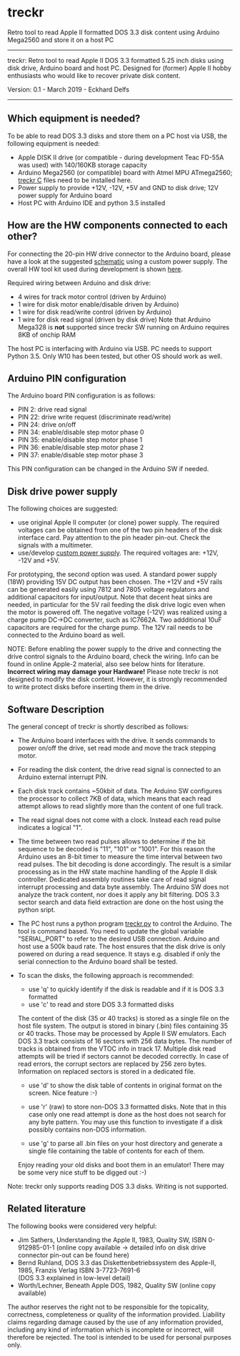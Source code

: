 # treckr
Retro tool to read Apple II formatted DOS 3.3 disk content using Arduino Mega2560 and store it on a host PC

------------------------------------------------------------------------------------------------------------------------------

  treckr: Retro tool to read Apple II DOS 3.3 formatted 5.25 inch disks using disk drive, Arduino board and host PC.
          Designed for (former) Apple II hobby enthusiasts who would like to recover private disk content.

  Version: 0.1  - March 2019 - Eckhard Delfs

------------------------------------------------------------------------------------------------------------------------------

## Which equipment is needed?
To be able to read DOS 3.3 disks and store them on a PC host via USB, the following equipment is needed:
- Apple DISK II drive (or compatible - during development Teac FD-55A was used) with 140/160KB storage capacity
- Arduino Mega2560 (or compatible) board with Atmel MPU ATmega2560; [treckr C](https://github.com/eedede/treckr/treckr/) files need to be installed here.
- Power supply to provide +12V, -12V, +5V and GND to disk drive; 12V power supply for Arduino board
- Host PC with Arduino IDE and python 3.5 installed

## How are the HW components connected to each other?
For connecting the 20-pin HW drive connector to the Arduino board, please have a look at the suggested [schematic](schematic/treckr_schematic.jpg) using a custom power supply. The overall HW tool kit used during development is shown [here](schematic/treckr_hw_pic.jpg).

Required wiring between Arduino and disk drive: 
- 4 wires for track motor control (driven by Arduino)
- 1 wire for disk motor enable/disable driven by Arduino)
- 1 wire for disk read/write control (driven by Arduino)
- 1 wire for disk read signal (driven by disk drive)
Note that Arduino Mega328 is **not** supported since treckr SW running on Arduino requires 8KB of onchip RAM 

The host PC is interfacing with Arduino via USB. PC needs to support Python 3.5. Only W10 has been tested, but other OS should work as well.

## Arduino PIN configuration
The Arduino board PIN configuration is as follows:

 - PIN 2:  drive read signal
 - PIN 22: drive write request (discriminate read/write)
 - PIN 24: drive on/off
 - PIN 34: enable/disable step motor phase 0
 - PIN 35: enable/disable step motor phase 1
 - PIN 36: enable/disable step motor phase 2
 - PIN 37: enable/disable step motor phase 3
  
 This PIN configuration can be changed in the Arduino SW if needed.
  
## Disk drive power supply  
The following choices are suggested:

- use original Apple II computer (or clone) power supply. 
   The required voltages can be obtained from one of the two pin headers of the disk interface card.
   Pay attention to the pin header pin-out. Check the signals with a multimeter.
- use/develop [custom power supply](schematic/treckr_schematic.jpg). The required voltages are: +12V, -12V and +5V. 
   
For prototyping, the second option was used. A standard power supply (18W) providing 15V DC output has been chosen. 
The +12V and +5V rails can be generated easily using 7812 and 7805 voltage regulators and additional capacitors for input/output. 
Note that decent heat sinks are needed, in particular for the 5V rail feeding the disk drive logic even when the motor is powered off.
The negative voltage (-12V) was realized using a charge pump DC->DC converter, such as IC7662A.
Two addditional 10uF capacitors are required for the charge pump.
The 12V rail needs to be connected to the Arduino board as well.

NOTE: Before enabling the power supply to the drive and connecting the drive control signals to the Arduino board, check the wiring.
      Info can be found in online Apple-2 material, also see below hints for literature.
      **Incorrect wiring may damage your Hardware!**
      Please note treckr is not designed to modify the disk content. However, it is strongly recommended to write protect disks before
      inserting them in the drive.

## Software Description
The general concept of treckr is shortly described as follows:
- The Arduino board interfaces with the drive. It sends commands to power on/off the drive, set read mode and move the track stepping motor.
- For reading the disk content, the drive read signal is connected to an Arduino external interrupt PIN.
- Each disk track contains ~50kbit of data. The Arduino SW configures the processor to collect 7KB of data, 
  which means that each read attempt allows to read slightly more than the content of one full track.
- The read signal does not come with a clock. Instead each read pulse indicates a logical "1". 
- The time between two read pulses allows to determine if the bit sequence to be decoded is "11", "101" or "1001". 
  For this reason the Arduino uses an 8-bit timer to measure the time interval between two read pulses. The bit decoding is done accordingly.
  The result is a similar processing as in the HW state machine handling of the Apple II disk controller.
  Dedicated assembly routines take care of read signal interrupt processing and data byte assembly.
  The Arduino SW does not analyze the track content, nor does it apply any bit filtering. 
  DOS 3.3 sector search and data field extraction are done on the host using the python sript.
  
- The PC host runs a python program [treckr.py](treckr.py) to control the Arduino. The tool is command based. 
  You need to update the global variable "SERIAL_PORT" to refer to the desired USB connection.
  Arduino and host use a 500k baud rate.
  The host ensures that the disk drive is only powered on during a read sequence.
  It stays e.g. disabled if only the serial connection to the Arduino board shall be tested.
  
- To scan the disks, the following approach is recommended:
   - use 'q' to quickly identify if the disk is readable and if it is DOS 3.3 formatted
   - use 'c' to read and store DOS 3.3 formatted disks 
   
   The content of the disk (35 or 40 tracks) is stored as a single file on the host file system.  The output is stored in binary (.bin)     files containing 35 or 40 tracks. Those may be processed by Apple II SW emulators.
   Each DOS 3.3 track consists of 16 sectors with 256 data bytes. The number of tracks is obtained from the VTOC info in track 17.
   Multiple disk read attempts will be tried if sectors cannot be decoded correctly.
   In case of read errors, the corrupt sectors are replaced by 256 zero bytes. Information on replaced sectors is stored in a dedicated file.
   - use 'd' to show the disk table of contents in original format on the screen. Nice feature :-)
   - use 'r' (raw) to store non-DOS 3.3 formatted disks. Note that in this case only one read attempt is done as the host 
     does not search for any byte pattern. You may use this function to investigate if a disk possibly contains non-DOS information. 
  
   - use 'g' to parse all .bin files on your host directory and generate a single file containing the table of contents for each of them.
  
  Enjoy reading your old disks and boot them in an emulator! There may be some very nice stuff to be digged out :-)
  
Note: treckr only supports reading DOS 3.3 disks. Writing is not supported.

## Related literature
The following books were considered very helpful:
- Jim Sathers, Understanding the Apple II, 1983, Quality SW, ISBN 0-912985-01-1 
  (online copy available  -> detailed info on disk drive connector pin-out can be found here)
- Bernd Ruhland, DOS 3.3 das Diskettenbetriebssystem des Apple-II, 1985, Franzis Verlag ISBN 3-7723-7691-6  
  (DOS 3.3 explained in low-level detail)
- Worth/Lechner, Beneath Apple DOS, 1982, Quality SW
  (online copy available)

  
The author reserves the right not to be responsible for the topicality, correctness, completeness or quality of the information provided. 
Liability claims regarding damage caused by the use of any information provided, including any kind of information 
which is incomplete or incorrect, will therefore be rejected. The tool is intended to be used for personal purposes only. 
